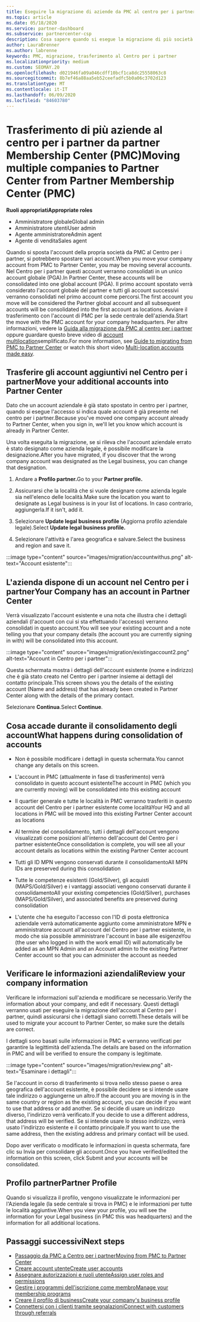 ```yaml
---
title: Eseguire la migrazione di aziende da PMC al centro per i partner
ms.topic: article
ms.date: 05/18/2020
ms.service: partner-dashboard
ms.subservice: partnercenter-csp
description: Cosa sapere quando si esegue la migrazione di più società dal centro di appartenenza ai partner (PMC) al centro per i partner e consolidarle in un account globale partner.
author: LauraBrenner
ms.author: labrenne
keywords: PMC, migrazione, trasferimento al Centro per i partner
ms.localizationpriority: medium
ms.custom: SEOMAY.20
ms.openlocfilehash: d021946fa09a046cdff10bcf1ca8dc25558063c8
ms.sourcegitcommit: 8b7ef46a88aa5eb52ceefadfc5b0a06c3702d123
ms.translationtype: MT
ms.contentlocale: it-IT
ms.lasthandoff: 06/09/2020
ms.locfileid: "84603780"
---
```

# <a name="moving-multiple-companies-to-partner-center-from-partner-membership-center-pmc"></a><span data-ttu-id="058c4-104">Trasferimento di più aziende al centro per i partner da partner Membership Center (PMC)</span><span class="sxs-lookup"><span data-stu-id="058c4-104">Moving multiple companies to Partner Center from Partner Membership Center (PMC)</span></span>

<span data-ttu-id="058c4-105">**Ruoli appropriati**</span><span class="sxs-lookup"><span data-stu-id="058c4-105">**Appropriate roles**</span></span>

- <span data-ttu-id="058c4-106">Amministratore globale</span><span class="sxs-lookup"><span data-stu-id="058c4-106">Global admin</span></span>
- <span data-ttu-id="058c4-107">Amministratore utenti</span><span class="sxs-lookup"><span data-stu-id="058c4-107">User admin</span></span>
- <span data-ttu-id="058c4-108">Agente amministratore</span><span class="sxs-lookup"><span data-stu-id="058c4-108">Admin agent</span></span>
- <span data-ttu-id="058c4-109">Agente di vendita</span><span class="sxs-lookup"><span data-stu-id="058c4-109">Sales agent</span></span>

<span data-ttu-id="058c4-110">Quando si sposta l'account della propria società da PMC al Centro per i partner, si potrebbero spostare vari account.</span><span class="sxs-lookup"><span data-stu-id="058c4-110">When you move your company account from PMC to Partner Center, you may be moving several accounts.</span></span> <span data-ttu-id="058c4-111">Nel Centro per i partner questi account verranno consolidati in un unico account globale (PGA).</span><span class="sxs-lookup"><span data-stu-id="058c4-111">In Partner Center, these accounts will be consolidated into one global account (PGA).</span></span> <span data-ttu-id="058c4-112">Il primo account spostato verrà considerato l'account globale del partner e tutti gli account successivi verranno consolidati nel primo account come percorsi.</span><span class="sxs-lookup"><span data-stu-id="058c4-112">The first account you move will be considered the Partner global account and all subsequent accounts will be consolidated into the first account as locations.</span></span> <span data-ttu-id="058c4-113">Avviare il trasferimento con l'account di PMC per la sede centrale dell'azienda.</span><span class="sxs-lookup"><span data-stu-id="058c4-113">Start the move with the PMC account for your company headquarters.</span></span> <span data-ttu-id="058c4-114">Per altre informazioni, vedere la [Guida alla migrazione da PMC al centro per i partner](guide-to-migration.md) oppure guardare questo breve video di [account multilocation](https://vimeo.com/290335248)semplificato.</span><span class="sxs-lookup"><span data-stu-id="058c4-114">For more information, see [Guide to migrating from PMC to Partner Center](guide-to-migration.md) or watch this short video [Multi-location accounts made easy](https://vimeo.com/290335248).</span></span>

## <a name="move-your-additional-accounts-into-partner-center"></a><span data-ttu-id="058c4-115">Trasferire gli account aggiuntivi nel Centro per i partner</span><span class="sxs-lookup"><span data-stu-id="058c4-115">Move your additional accounts into Partner Center</span></span>

<span data-ttu-id="058c4-116">Dato che un account aziendale è già stato spostato in centro per i partner, quando si esegue l'accesso si indica quale account è già presente nel centro per i partner.</span><span class="sxs-lookup"><span data-stu-id="058c4-116">Because you've moved one company account already to Partner Center, when you sign in, we'll let you know which account is already in Partner Center.</span></span>

<span data-ttu-id="058c4-117">Una volta eseguita la migrazione, se si rileva che l'account aziendale errato è stato designato come azienda legale, è possibile modificare la designazione.</span><span class="sxs-lookup"><span data-stu-id="058c4-117">After you have migrated, if you discover that the wrong company account was designated as the Legal business, you can change that designation.</span></span>

1. <span data-ttu-id="058c4-118">Andare a **Profilo partner.**</span><span class="sxs-lookup"><span data-stu-id="058c4-118">Go to your **Partner profile.**</span></span>

2. <span data-ttu-id="058c4-119">Assicurarsi che la località che si vuole designare come azienda legale sia nell'elenco delle località.</span><span class="sxs-lookup"><span data-stu-id="058c4-119">Make sure the location you want to designate as Legal business is in your list of locations.</span></span> <span data-ttu-id="058c4-120">In caso contrario, aggiungerla.</span><span class="sxs-lookup"><span data-stu-id="058c4-120">If it isn't, add it.</span></span>

3. <span data-ttu-id="058c4-121">Selezionare **Update legal business profile** (Aggiorna profilo aziendale legale).</span><span class="sxs-lookup"><span data-stu-id="058c4-121">Select **Update legal business profile.**</span></span>

4. <span data-ttu-id="058c4-122">Selezionare l'attività e l'area geografica e salvare.</span><span class="sxs-lookup"><span data-stu-id="058c4-122">Select the business and region and save it.</span></span>

:::image type="content" source="images/migration/accountwithus.png" alt-text="Account esistente":::

## <a name="your-company-has-an-account-in-partner-center"></a><span data-ttu-id="058c4-124">L'azienda dispone di un account nel Centro per i partner</span><span class="sxs-lookup"><span data-stu-id="058c4-124">Your Company has an account in Partner Center</span></span>

<span data-ttu-id="058c4-125">Verrà visualizzato l'account esistente e una nota che illustra che i dettagli aziendali (l'account con cui si sta effettuando l'accesso) verranno consolidati in questo account.</span><span class="sxs-lookup"><span data-stu-id="058c4-125">You will see your existing account and a note telling you that your company details (the account you are currently signing in with) will be consolidated into this account.</span></span>

:::image type="content" source="images/migration/existingaccount2.png" alt-text="Account in Centro per i partner":::

<span data-ttu-id="058c4-127">Questa schermata mostra i dettagli dell'account esistente (nome e indirizzo) che è già stato creato nel Centro per i partner insieme ai dettagli del contatto principale.</span><span class="sxs-lookup"><span data-stu-id="058c4-127">This screen shows you the details of the existing account (Name and address) that has already been created in Partner Center along with the details of the primary contact.</span></span>

<span data-ttu-id="058c4-128">Selezionare **Continua**.</span><span class="sxs-lookup"><span data-stu-id="058c4-128">Select **Continue**.</span></span>

## <a name="what-happens-during-consolidation-of-accounts"></a><span data-ttu-id="058c4-129">Cosa accade durante il consolidamento degli account</span><span class="sxs-lookup"><span data-stu-id="058c4-129">What happens during consolidation of accounts</span></span>

- <span data-ttu-id="058c4-130">Non è possibile modificare i dettagli in questa schermata.</span><span class="sxs-lookup"><span data-stu-id="058c4-130">You cannot change any details on this screen.</span></span>

- <span data-ttu-id="058c4-131">L'account in PMC (attualmente in fase di trasferimento) verrà consolidato in questo account esistente</span><span class="sxs-lookup"><span data-stu-id="058c4-131">The account in PMC (which you are currently moving) will be consolidated into this existing account</span></span>

- <span data-ttu-id="058c4-132">Il quartier generale e tutte le località in PMC verranno trasferiti in questo account del Centro per i partner esistente come località</span><span class="sxs-lookup"><span data-stu-id="058c4-132">Your HQ and all locations in PMC will be moved into this existing Partner Center account as locations</span></span>

- <span data-ttu-id="058c4-133">Al termine del consolidamento, tutti i dettagli dell'account vengono visualizzati come posizioni all'interno dell'account del Centro per i partner esistente</span><span class="sxs-lookup"><span data-stu-id="058c4-133">Once consolidation is complete, you will see all your account details as locations within the existing Partner Center account</span></span>

- <span data-ttu-id="058c4-134">Tutti gli ID MPN vengono conservati durante il consolidamento</span><span class="sxs-lookup"><span data-stu-id="058c4-134">All MPN IDs are preserved during this consolidation</span></span>

- <span data-ttu-id="058c4-135">Tutte le competenze esistenti (Gold/Silver), gli acquisti (MAPS/Gold/Silver) e i vantaggi associati vengono conservati durante il consolidamento</span><span class="sxs-lookup"><span data-stu-id="058c4-135">All your existing competencies (Gold/Silver), purchases (MAPS/Gold/Silver), and associated benefits are preserved during consolidation</span></span>

- <span data-ttu-id="058c4-136">L'utente che ha eseguito l'accesso con l'ID di posta elettronica aziendale verrà automaticamente aggiunto come amministratore MPN e amministratore account all'account del Centro per i partner esistente, in modo che sia possibile amministrare l'account in base alle esigenze</span><span class="sxs-lookup"><span data-stu-id="058c4-136">You (the user who logged in with the work email ID) will automatically be added as an MPN Admin and an Account admin to the existing Partner Center account so that you can administer the account as needed</span></span>

## <a name="review-your-company-information"></a><span data-ttu-id="058c4-137">Verificare le informazioni aziendali</span><span class="sxs-lookup"><span data-stu-id="058c4-137">Review your company information</span></span>

<span data-ttu-id="058c4-138">Verificare le informazioni sull'azienda e modificare se necessario.</span><span class="sxs-lookup"><span data-stu-id="058c4-138">Verify the information about your company, and edit if necessary.</span></span>  <span data-ttu-id="058c4-139">Questi dettagli verranno usati per eseguire la migrazione dell'account al Centro per i partner, quindi assicurarsi che i dettagli siano corretti.</span><span class="sxs-lookup"><span data-stu-id="058c4-139">These details will be used to migrate your account to Partner Center, so make sure the details are correct.</span></span>

<span data-ttu-id="058c4-140">I dettagli sono basati sulle informazioni in PMC e verranno verificati per garantire la legittimità dell'azienda.</span><span class="sxs-lookup"><span data-stu-id="058c4-140">The details are based on the information in PMC and will be verified to ensure the company is legitimate.</span></span>


:::image type="content" source="images/migration/review.png" alt-text="Esaminare i dettagli":::

<span data-ttu-id="058c4-142">Se l'account in corso di trasferimento si trova nello stesso paese o area geografica dell'account esistente, è possibile decidere se si intende usare tale indirizzo o aggiungerne un altro.</span><span class="sxs-lookup"><span data-stu-id="058c4-142">If the account you are moving is in the same country or region as the existing account, you can decide if you want to use that address or add another.</span></span> <span data-ttu-id="058c4-143">Se si decide di usare un indirizzo diverso, l'indirizzo verrà verificato.</span><span class="sxs-lookup"><span data-stu-id="058c4-143">If you decide to use a different address, that address will be verified.</span></span> <span data-ttu-id="058c4-144">Se si intende usare lo stesso indirizzo, verrà usato l'indirizzo esistente e il contatto principale.</span><span class="sxs-lookup"><span data-stu-id="058c4-144">If you want to use the same address, then the existing address and primary contact will be used.</span></span>

<span data-ttu-id="058c4-145">Dopo aver verificato o modificato le informazioni in questa schermata, fare clic su Invia per consolidare gli account.</span><span class="sxs-lookup"><span data-stu-id="058c4-145">Once you have verified/edited the information on this screen, click Submit and your accounts will be consolidated.</span></span>

## <a name="partner-profile"></a><span data-ttu-id="058c4-146">Profilo partner</span><span class="sxs-lookup"><span data-stu-id="058c4-146">Partner Profile</span></span>

<span data-ttu-id="058c4-147">Quando si visualizza il profilo, vengono visualizzate le informazioni per l'Azienda legale (la sede centrale si trova in PMC) e le informazioni per tutte le località aggiuntive.</span><span class="sxs-lookup"><span data-stu-id="058c4-147">When you view your profile, you will see the information for your Legal business (in PMC this was headquarters) and the information for all additional locations.</span></span>

## <a name="next-steps"></a><span data-ttu-id="058c4-148">Passaggi successivi</span><span class="sxs-lookup"><span data-stu-id="058c4-148">Next steps</span></span>

- [<span data-ttu-id="058c4-149">Passaggio da PMC a Centro per i partner</span><span class="sxs-lookup"><span data-stu-id="058c4-149">Moving from PMC to Partner Center</span></span>](move-pmc-pc-map.md)
- [<span data-ttu-id="058c4-150">Creare account utente</span><span class="sxs-lookup"><span data-stu-id="058c4-150">Create user accounts</span></span>](create-user-accounts-and-set-permissions.md)
- [<span data-ttu-id="058c4-151">Assegnare autorizzazioni e ruoli utente</span><span class="sxs-lookup"><span data-stu-id="058c4-151">Assign user roles and permissions</span></span>](permissions-overview.md)
- [<span data-ttu-id="058c4-152">Gestire i programmi dell'iscrizione come membro</span><span class="sxs-lookup"><span data-stu-id="058c4-152">Manage your membership programs</span></span>](renew-mpn-offers.md)
- [<span data-ttu-id="058c4-153">Creare il profilo di business</span><span class="sxs-lookup"><span data-stu-id="058c4-153">Create your company's business profile</span></span>](create-a-marketing-profile.md)
- [<span data-ttu-id="058c4-154">Connettersi con i clienti tramite segnalazioni</span><span class="sxs-lookup"><span data-stu-id="058c4-154">Connect with customers through referrals</span></span>](responding-to-referrals.md)
